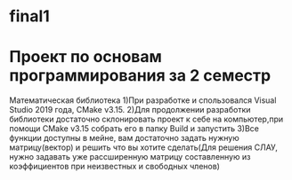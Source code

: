 # final1
# Проект по основам программирования за 2 семестр
Математическая библиотека
1)При разработке и спользовался Visual Studio 2019 года, CMake v3.15.
2)Для продолжении разработки библиотеки достаточно склонировать проект к себе на компьютер,при помощи CMake v3.15 собрать его в папку Build и запустить
3)Все функции доступны в мейне, вам достаточно задать нужную матрицу(вектор) и решить что вы хотите сделать(Для решения СЛАУ, нужно задавать уже рассширенную матрицу составленную из коэффициентов при неизвестных и свободных членов)
